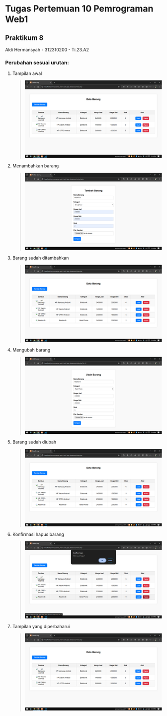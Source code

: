 # Tugas Pertemuan 10 Pemrograman Web1
## Praktikum 8

Aldi Hermansyah - 312310200 - Ti.23.A2

### Perubahan sesuai urutan:
1. Tampilan awal <br>
   > <img src="file/img/tampilan barang.png" alt="">
   
2. Menambahkan barang <br>
   > <img src="file/img/tambah barang.png" alt="">

3. Barang sudah ditambahkan <br>
   > <img src="file/img/barang sudah ditambah.png" alt="">

4. Mengubah barang <br>
   > <img src="file/img/ubah barang.png" alt="">

5. Barang sudah diubah <br>
   > <img src="file/img/barang sudah diubah.png" alt="">
   
6. Konfirmasi hapus barang <br>
   > <img src="file/img/konfirmasi hapus.png" alt="">

7. Tampilan yang diperbaharui <br>
   > <img src="file/img/tampilan barang.png" alt="">
